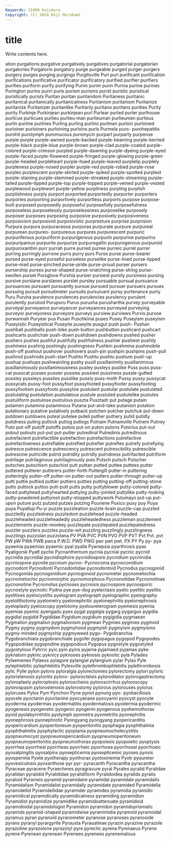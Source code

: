 ```yaml
---
Keywords: 21908 kojimura
Copyright: (C) 2024 Koji Murakami
---
```


# title

Write contents here.



ation purgations purgative purgatively purgatives purgatorial purgatorian purgatories Purgatorio
purgatory purge purgeable purged purger purgers purgery purges purging purgings
Purgitsville Puri puri purificant purification purifications purificative purificator purificatory purified
purifier purifiers purifies puriform purify purifying Purim purim purin Purina
purine purines Purington purins puriri puris purism purisms purist puristic
puristical puristically purists Puritan puritan puritandom Puritaness puritanic puritanical puritanically
puritanicalness Puritanism puritanism Puritanize puritanize Puritanizer puritanlike Puritanly puritano puritans
purities Purity purity Purkinje Purkinjean purkinjean purl Purlear purled purler
purlhouse purlicue purlicues purlieu purlieu-man purlieuman purlieumen purlieus purlin purline
purlines Purling purling purlins purlman purloin purloined purloiner purloiners purloining
purloins purls Purmela puro- purohepatitis purohit purolymph puromucous puromycin purpart
purparty purpense purpie purple purple-awned purple-backed purple-beaming purple-berried purple-black purple-blue
purple-brown purple-clad purple-coated purple-colored purple-crimson purpled purple-dawning purple-dyeing purple-eyed purple-faced
purple-flowered purple-fringed purple-glowing purple-green purple-headed purpleheart purple-hued purple-leaved purplelip purplely
purpleness purple-nosed purpler purple-red purple-robed purple-rose purples purplescent purple-skirted purple-spiked
purple-spotted purplest purple-staining purple-stemmed purple-streaked purple-streaming purple-tailed purple-tipped purple-top purple-topped
purple-veined purple-vested purplewood purplewort purple-yellow purpliness purpling purplish purplishness purply
purport purported purportedly purporter purporters purportes purporting purportively purportless purports
purpose purpose-built purposed purposedly purposeful purposefully purposefulness purposeless purposelessly purposelessness
purposelike purposely purposer purposes purposing purposive purposively purposiveness purposivism purposivist
purposivistic purpresture purprise purprision Purpura purpura purpuraceous purpuras purpurate purpure
purpureal purpurean purpureo- purpureous purpures purpurescent purpuric purpuriferous purpuriform purpurigenous
purpurin purpurine purpurins purpuriparous purpurite purpurize purpurogallin purpurogenous purpuroid purpuroxanthin
purr purrah purre purred purree purreic purrel purrer purring purringly
purrone purrs purry purs Purse purse purse-bearer pursed purse-eyed purseful
purseless purselike purse-lined purse-lipped purse-mad purse-pinched purse-pride purse-proud purser pursers
pursership purses purse-shaped purse-snatching purse-string purse-swollen purset Pursglove Purshia pursier
pursiest pursily pursiness pursing pursive purslane purslanes purslet pursley pursuable
pursual pursuance pursuances pursuant pursuantly pursue pursued pursuer pursuers pursues
pursuing pursuit pursuitmeter pursuits pursuivant pursy purtenance purty Puru Puruha
purulence purulences purulencies purulency purulent purulently puruloid Purupuru Purus purusha
purushartha purvey purveyable purveyal purveyance purveyancer purveyances purveyed purveying purveyor
purveyoress purveyors purveys purview purviews Purvis purvoe purwannah Puryear pus
Pusan Puschkinia puses Pusey Puseyism puseyism Puseyistic Puseyistical Puseyite puseyite
pusgut push push- Pushan pushball pushballs push-bike push-button pushbutton pushcard
pushcart pushcarts pushchair push-down pushdown pushdowns pushed pusher pushers pushes
pushful pushfully pushfulness pushier pushiest pushily pushiness pushing pushingly pushingness
Pushkin pushmina pushmobile push-off pushout pushover pushovers push-pin pushpin pushpins
push-pull pushrod pushrods push-start Pushto Pushtu pushtu pushum push-up pushup
pushups pushwainling pushy pusill pusillanimity pusillanimous pusillanimously pusillanimousness pusley pusleys
puslike Puss puss puss-cat pusscat pusses pussier pussies pussiest pussiness
pussle-gutted pussley pussleys pusslies pusslike pussly puss-moth Pussy pussy pussycat
pussycats pussy-foot pussyfoot pussyfooted pussyfooter pussyfooting pussyfootism pussyfoots pussytoe pustulant
pustular pustulate pustulated pustulating pustulation pustulatous pustule pustuled pustulelike pustules
pustuliform pustulose pustulous puszta Pusztadr put putage putain putamen putamina
putaminous Putana put-and-take putanism putation putationary putative putatively putback putchen
putcher putchuk put-down putdown putdowns puteal putelee puteli puther puthery
putid putidly putidness puting putlock putlog putlogs Putnam Putnamville Putnem
Putney Puto put-off putoff putoffs putois put-on puton putons Putorius
put-out putout putouts put-put put-putter putredinal Putredinis putredinous putrefacient putrefactible
putrefaction putrefactions putrefactive putrefactiveness putrefiable putrefied putrefier putrefies putrefy putrefying
putresce putrescence putrescency putrescent putrescibility putrescible putrescine putricide putrid putridity
putridly putridness putrifacted putriform putrilage putrilaginous putrilaginously puts Putsch putsch
Putscher putsches putschism putschist putt puttan putted puttee puttees putter
puttered putterer putterers putter-forth Puttergill putter-in puttering putteringly putter-off putter-on
putter-out putters putter-through putter-up putti puttie puttied puttier puttiers putties
putting putting-off putting-stone putto puttock puttoo putt-putt putts putty puttyblower
putty-colored putty-faced puttyhead puttyhearted puttying putty-jointed puttylike putty-looking putty-powdered puttyroot
putty-stopped puttywork Putumayo put-up put-upon puture putz putzed putzes putzing
Puunene Puxico puxy puy Puya puya Puyallup Pu-yi puzzle puzzleation
puzzle-brain puzzle-cap puzzled puzzledly puzzledness puzzledom puzzlehead puzzle-headed puzzleheaded puzzleheadedly
puzzleheadedness puzzleman puzzlement puzzlements puzzle-monkey puzzlepate puzzlepated puzzlepatedness puzzler puzzlers
puzzles puzzle-wit puzzling puzzlingly puzzlingness puzzlings puzzolan puzzolana PV PVA
PVC PVN PVO PVP PVT Pvt Pvt. pvt PW pW
PWA PWB pwca P.W.D. PWD PWG pwr pwt pwt. PX
PY Py py- pya pyaemia pyaemias pyaemic pyal pyalla Pyanepsia
pyarthrosis pyas Pyatigorsk Pyatt pyche Pycnanthemum pycnia pycnial pycnic pycnid
pycnidia pycnidial pycnidiophore pycnidiospore pycnidium pycninidia pycniospore pycnite pycnium pycno-
Pycnocoma pycnoconidium pycnodont Pycnodonti Pycnodontidae pycnodontoid Pycnodus pycnogonid Pycnogonida pycnogonidium
pycnogonoid pycnometer pycnometochia pycnometochic pycnomorphic pycnomorphous Pycnonotidae Pycnonotinae pycnonotine Pycnonotus
pycnoses pycnosis pycnospore pycnosporic pycnostyle pycnotic Pydna pye pye-dog pyelectasis
pyelic pyelitic pyelitis pyelitises pyelocystitis pyelogram pyelograph pyelographic pyelography pyelolithotomy
pyelometry pyelonephritic pyelonephritis pyelonephrosis pyeloplasty pyeloscopy pyelotomy pyeloureterogram pyemesis pyemia
pyemias pyemic pyengadu pyes pygal pygalgia pygarg pygargus pygidia pygidial
pygidid Pygididae Pygidium pygidium pygigidia pygmaean Pygmalion pygmalion pygmalionism pygmean
Pygmies pygmies pygmoid Pygmy pygmy pygmydom pygmyhood pygmyish pygmyism pygmyisms
pygmy-minded pygmyship pygmyweed pygo- Pygobranchia Pygobranchiata pygobranchiate pygofer pygopagus pygopod
Pygopodes Pygopodidae pygopodine pygopodous Pygopus pygostyle pygostyled pygostylous Pyhrric pyic
pyin pyins pyjama pyjamaed pyjamas pyke pyknatom pyknic pyknics pyknoses
pyknosis pyknotic pyla Pylades Pylaemenes Pylaeus pylagore pylangial pylangium pylar
Pylas Pyle pylephlebitic pylephlebitis Pylesville pylethrombophlebitis pylethrombosis pylic Pylle pylon
pylons pyloralgia pylorectomies pylorectomy pylori pyloric pyloristenosis pyloritis pyloro- pylorocleisis
pylorodilator pylorogastrectomy pyloroplasty pyloroptosis pyloroschesis pyloroscirrhus pyloroscopy pylorospasm pylorostenosis pylorostomy
pylorous pylorouses pylorus pyloruses Pylos Pym Pynchon Pyne pynot pynung
pyo- pyobacillosis pyocele pyoctanin pyoctanine pyocyanase pyocyanin pyocyst pyocyte pyoderma
pyodermas pyodermatitis pyodermatosis pyodermia pyodermic pyogenesis pyogenetic pyogenic pyogenin pyogenous
pyohemothorax pyoid pyolabyrinthitis pyolymph pyometra pyometritis pyonephritis pyonephrosis pyonephrotic Pyongyang
pyongyang pyopericarditis pyopericardium pyoperitoneum pyoperitonitis pyophagia pyophthalmia pyophthalmitis pyophylactic pyoplania
pyopneumocholecystitis pyopneumocyst pyopneumopericardium pyopneumoperitoneum pyopneumoperitonitis pyopneumothorax pyopoiesis pyopoietic pyoptysis pyorrhea
pyorrheal pyorrheas pyorrheic pyorrhoea pyorrhoeal pyorrhoeic pyosalpingitis pyosalpinx pyosepticemia pyosepticemic
pyoses pyosis pyospermia Pyote pyotherapy pyothorax pyotoxinemia Pyotr pyoureter pyovesiculosis
pyoxanthose pyr pyr- pyracanth Pyracantha pyracantha Pyraceae pyracene Pyraechmes pyragravure
pyral Pyrales pyralid Pyralidae pyralidan pyralidid Pyralididae pyralidiform Pyralidoidea pyralids
pyralis pyraloid Pyrameis pyramid pyramidaire pyramidal pyramidale pyramidalis Pyramidalism Pyramidalist
pyramidally pyramidate pyramided Pyramidella pyramidellid Pyramidellidae pyramider pyramides pyramidia pyramidic
pyramidical pyramidically pyramidicalness pyramiding pyramidion Pyramidist pyramidize pyramidlike pyramidoattenuate pyramidoid
pyramidoidal pyramidologist Pyramidon pyramidon pyramidoprismatic pyramids pyramid-shaped pyramidwise pyramimidia pyramoid
pyramoidal pyramus pyran pyranoid pyranometer pyranose pyranoses pyranoside pyrans pyranyl
pyrargyrite Pyrausta Pyraustinae pyrazin pyrazine pyrazole pyrazoline pyrazolone pyrazolyl pyre
pyrectic pyrena Pyrenaeus Pyrene pyrene Pyrenean pyrenean Pyrenees pyrenees pyrenematous
